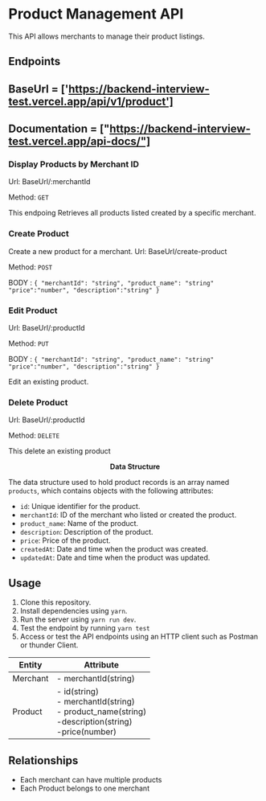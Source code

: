 # Product Management API

This API allows merchants to manage their product listings.

## Endpoints

## BaseUrl = ['https://backend-interview-test.vercel.app/api/v1/product']

## Documentation = ["https://backend-interview-test.vercel.app/api-docs/"]

### Display Products by Merchant ID

Url: BaseUrl/:merchantId

Method: `GET`

This endpoing Retrieves all products listed created by a specific merchant.

### Create Product

Create a new product for a merchant.
Url: BaseUrl/create-product

Method: `POST`

BODY : `{
  "merchantId": "string",
  "product_name": "string"
  "price":"number",
  "description":"string"
} `

### Edit Product

Url: BaseUrl/:productId

Method: `PUT`

BODY : `{
  "merchantId": "string",
  "product_name": "string"
  "price":"number",
  "description":"string"
} `

Edit an existing product.

### Delete Product

Url: BaseUrl/:productId

Method: `DELETE`

This delete an existing product

<center><b>Data Structure</b></center>

The data structure used to hold product records is an array named `products`, which contains objects with the following attributes:

- `id`: Unique identifier for the product.
- `merchantId`: ID of the merchant who listed or created the product.
- `product_name`: Name of the product.
- `description`: Description of the product.
- `price`: Price of the product.
- `createdAt`: Date and time when the product was created.
- `updatedAt`: Date and time when the product was updated.

## Usage

1. Clone this repository.
2. Install dependencies using `yarn`.
3. Run the server using `yarn run dev`.
4. Test the endpoint by running `yarn test`
5. Access or test the API endpoints using an HTTP client such as Postman or thunder Client.

| Entity   | Attribute                                                                                                            |
| -------- | -------------------------------------------------------------------------------------------------------------------- |
| Merchant | - merchantId(string)                                                                                                 |
| Product  | - id(string)<br> - merchantId(string) <br> - product_name(string) <br> -description(string) <br> -price(number) <br> |

## Relationships

- Each merchant can have multiple products
- Each Product belongs to one merchant
